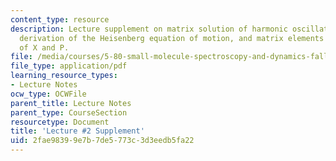 ```yaml
---
content_type: resource
description: Lecture supplement on matrix solution of harmonic oscillator problems,
  derivation of the Heisenberg equation of motion, and matrix elements of any function
  of X and P.
file: /media/courses/5-80-small-molecule-spectroscopy-and-dynamics-fall-2008/2fae98399e7b7de5773c3d3eedb5fa22_02s_mtxsol.pdf
file_type: application/pdf
learning_resource_types:
- Lecture Notes
ocw_type: OCWFile
parent_title: Lecture Notes
parent_type: CourseSection
resourcetype: Document
title: 'Lecture #2 Supplement'
uid: 2fae9839-9e7b-7de5-773c-3d3eedb5fa22
---
```


